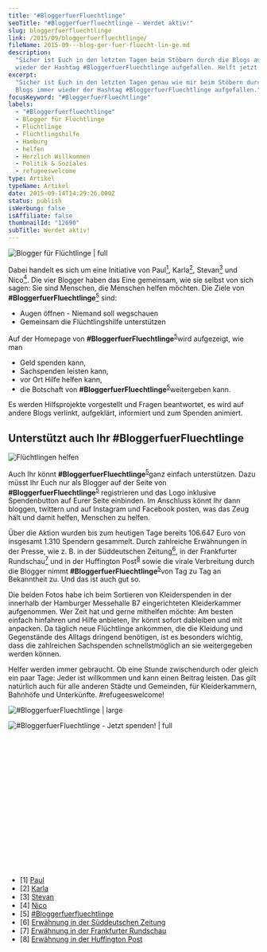 ```yaml
---
title: "#Blog­ger­fuer­Fluecht­lin­ge"
seoTitle: "#Bloggerfuerfluechtlinge - Werdet aktiv!"
slug: bloggerfuerfluechtlinge
link: /2015/09/bloggerfuerfluechtlinge/
fileName: 2015-09---blog-ger-fuer-fluecht-lin-ge.md
description:
  "Sicher ist Euch in den letzten Tagen beim Stöbern durch die Blogs auch immer
  wieder der Hashtag #BloggerfuerFluechtlinge aufgefallen. Helft jetzt mit!"
excerpt:
  "Sicher ist Euch in den letzten Tagen genau wie mir beim Stöbern durch die
  Blogs immer wieder der Hashtag #BloggerfuerFluechtlinge aufgefallen."
focusKeyword: "#BloggerfuerFluechtlinge"
labels:
  - "#Bloggerfuerfluechtlinge"
  - Blogger für Flüchtlinge
  - Flüchtlinge
  - Flüchtlingshilfe
  - Hamburg
  - helfen
  - Herzlich Willkommen
  - Politik & Soziales
  - refugeeswelcome
type: Artikel
typeName: Artikel
date: 2015-09-14T14:29:26.000Z
status: publish
isWerbung: false
isAffiliate: false
thumbnailId: "12690"
subTitle: Werdet aktiv!
---
```


![Blogger für Flüchtlinge | full](http://cardamonchai.com/wp-content/uploads/2015/09/BFF_1508_ButtonBlau3-300x3001.png)

Dabei handelt es sich um eine Initiative von Paul<a href="#1"><sup>1</sup></a>,
Karla<a href="#2"><sup>2</sup></a>, Stevan<a href="#3"><sup>3</sup></a> und
Nico<a href="#4"><sup>4</sup></a>. Die vier Blogger haben das Eine gemeinsam,
wie sie selbst von sich sagen: Sie sind Menschen, die Menschen helfen möchten.
Die Ziele von
<strong>#BloggerfuerFluechtlinge</strong><a href="#5"><sup>5</sup></a> sind:

<ul><li>Augen öffnen - Niemand soll wegschauen</li><li>Gemeinsam die Flüchtlingshilfe unterstützen</li></ul>

Auf der Homepage von
<strong>#BloggerfuerFluechtlinge</strong><sup><a href="#5">5</a></sup>wird
aufgezeigt, wie man

<ul><li>Geld spenden kann,</li><li>Sachspenden leisten kann,</li><li>vor Ort Hilfe helfen kann,</li><li>die Botschaft von <strong>#BloggerfuerFluechtlinge</strong><sup><a href="#5">5</a></sup>weitergeben kann.</li></ul>

Es werden Hilfsprojekte vorgestellt und Fragen beantwortet, es wird auf andere
Blogs verlinkt, aufgeklärt, informiert und zum Spenden animiert.

## Unterstützt auch Ihr #BloggerfuerFluechtlinge

![Flüchtlingen helfen](http://cardamonchai.com/wp-content/uploads/2015/09/20540844673_5164aac8fe_o1.jpg "Flüchtlingen helfen")

Auch Ihr könnt
<strong>#BloggerfuerFluechtlinge</strong><sup><a href="#5">5</a></sup>ganz
einfach unterstützen. Dazu müsst Ihr Euch nur als Blogger auf der Seite von
<strong>#BloggerfuerFluechtlinge</strong><sup><a href="#5">5</a></sup>
registrieren und das Logo inklusive Spendenbutton auf Eurer Seite einbinden. Im
Anschluss könnt Ihr dann bloggen, twittern und auf Instagram und Facebook
posten, was das Zeug hält und damit helfen, Menschen zu helfen.

Über die Aktion wurden bis zum heutigen Tage bereits 106.647 Euro von insgesamt
1.310 Spendern gesammelt. Durch zahlreiche Erwähnungen in der Presse, wie z. B.
in der Süddeutschen Zeitung<a href="#6"><sup>6</sup></a>, in der Frankfurter
Rundschau<a href="#7"><sup>7</sup></a> und in der Huffington
Post<sup><a href="#8">8</a></sup> sowie die virale Verbreitung durch die Blogger
nimmt <strong>#BloggerfuerFluechtlinge</strong><sup><a href="#5">5</a></sup>von
Tag zu Tag an Bekanntheit zu. Und das ist auch gut so.

Die beiden Fotos habe ich beim Sortieren von Kleiderspenden in der innerhalb der
Hamburger Messehalle B7 eingerichteten Kleiderkammer aufgenommen. Wer Zeit hat
und gerne mithelfen möchte: Am besten einfach hinfahren und Hilfe anbieten, Ihr
könnt sofort dableiben und mit anpacken. Da täglich neue Flüchtlinge ankommen,
die die Kleidung und Gegenstände des Alltags dringend benötigen, ist es
besonders wichtig, dass die zahlreichen Sachspenden schnellstmöglich an sie
weitergegeben werden können.

Helfer werden immer gebraucht. Ob eine Stunde zwischendurch oder gleich ein paar
Tage: Jeder ist willkommen und kann einen Beitrag leisten. Das gilt natürlich
auch für alle anderen Städte und Gemeinden, für Kleiderkammern, Bahnhöfe und
Unterkünfte. #refugeeswelcome!

![#BloggerfuerFluechtlinge | large](http://cardamonchai.com/wp-content/uploads/2015/09/11144488_10207688042865199_8063703920232044845_n-800x296.jpg '<a href="http://cardamonchai.com/wp-content/uploads/2015/09/11144488_10207688042865199_8063703920232044845_n-e1442239162466.jpg" target="_blank" rel="noopener"> </a> #BloggerfuerFluechtlinge')

![#BloggerfuerFluechtlinge - Jetzt spenden! | full](http://cardamonchai.com/wp-content/uploads/2015/09/Bildschirmfoto-2015-09-14-um-15.42.29.png '<a href="http://cardamonchai.com/wp-content/uploads/2015/09/Bildschirmfoto-2015-09-14-um-15.42.29.png" target="_blank" rel="noopener"> </a> #BloggerfuerFluechtlinge - Jetzt spenden!')

&nbsp;

&nbsp;

&nbsp;

&nbsp;

&nbsp;

&nbsp;

&nbsp;

&nbsp;

&nbsp;

<ul><li>[1] <a href="http://www.einfach-lecker-essen.com/blogger-fuer-fluechtlinge/" target="_blank" rel="noopener">Paul</a></li><li id="2">[2] <a href="http://www.buchkolumne.de/" target="_blank" rel="noopener">Karla</a></li><li id="3">[3] <a href="http://nutriculinary.com/" target="_blank" rel="noopener">Stevan</a></li><li id="4">[4] <a href="http://lumma.de/" target="_blank" rel="noopener">Nico</a></li><li id="5">[5] <a href="http://www.blogger-fuer-fluechtlinge.de/" target="_blank" rel="noopener">#Bloggerfuerfluechtlinge</a></li><li id="6">[6] <a href="http://www.sueddeutsche.de/news/politik/fluechtlinge-bloggerfuerfluechtlinge-blogger-sammeln-spenden-dpa.urn-newsml-dpa-com-20090101-150828-99-12086 &lt;ul&gt;" target="_blank" rel="noopener">Erwähnung in der Süddeutschen Zeitung</a></li><li id="7">[7] <a href="http://www.fr-online.de/digital/blogger-fuer-fluechtlinge-blogger-sammeln-spenden-fuer-fluechtlinge,1472406,31586248.html" target="_blank" rel="noopener">Erwähnung in der Frankfurter Rundschau</a></li><li id="8">[8] <a href="http://www.huffingtonpost.de/paul-fritze/der-aufstand-der-anstandigen-im-netz-bloggerfuerfluechtlinge_b_8041836.html" target="_blank" rel="noopener">Erwähnung in der Huffington Post</a></li></ul><span style="border-radius: 2px; text-indent: 20px; width: auto; padding: 0px 4px 0px 0px; text-align: center; font: bold 11px/20px 'Helvetica Neue',Helvetica,sans-serif; color: #ffffff; background: #bd081c no-repeat scroll 3px 50% / 14px 14px; position: absolute; opacity: 1; z-index: 8675309; display: none; cursor: pointer;">Merken</span><span style="border-radius: 2px; text-indent: 20px; width: auto; padding: 0px 4px 0px 0px; text-align: center; font: bold 11px/20px 'Helvetica Neue',Helvetica,sans-serif; color: #ffffff; background: #bd081c no-repeat scroll 3px 50% / 14px 14px; position: absolute; opacity: 1; z-index: 8675309; display: none; cursor: pointer;">Merken</span>

